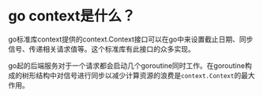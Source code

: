 # go context是什么？
go标准库context提供的context.Context接口可以在go中来设置截止日期、同步信号、传递相关请求值等。这个标准库有此接口的众多实现。

go起的后端服务对于一个请求都会启动几个goroutine同时工作。在goroutine构成的树形结构中对信号进行同步以减少计算资源的浪费是`context.Context`的最大作用。